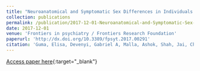 ```yaml
---
title: "Neuroanatomical and Symptomatic Sex Differences in Individuals at Clinical High Risk for Psychosis"
collection: publications
permalink: /publication/2017-12-01-Neuroanatomical-and-Symptomatic-Sex-Differences-in-Individuals-at-Clinical-High-Risk-for-Psychosis
date: 2017-12-01
venue: 'Frontiers in psychiatry / Frontiers Research Foundation'
paperurl: 'http://dx.doi.org/10.3389/fpsyt.2017.00291'
citation: 'Guma, Elisa, Devenyi, Gabriel A, Malla, Ashok, Shah, Jai, Chakravarty, M Mallar, Pruessner, Marita, &quot;Neuroanatomical and Symptomatic Sex Differences in Individuals at Clinical High Risk for Psychosis.&quot; Frontiers in psychiatry / Frontiers Research Foundation, 2017.'
---
```

[Access paper here](http://dx.doi.org/10.3389/fpsyt.2017.00291){:target="_blank"}
